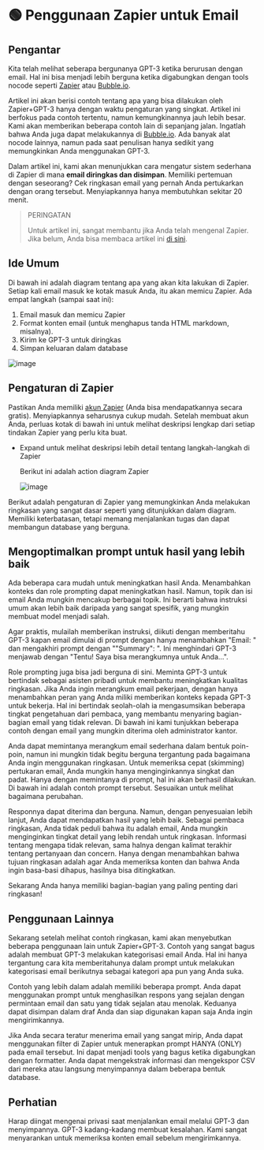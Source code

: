 # 🟢 Penggunaan Zapier untuk Email

## Pengantar

Kita telah melihat seberapa bergunanya GPT-3 ketika berurusan dengan email. Hal ini bisa menjadi lebih berguna ketika digabungkan dengan tools nocode seperti [Zapier](https://zapier.com/) atau [Bubble.io](https://bubble.io/).

Artikel ini akan berisi contoh tentang apa yang bisa dilakukan oleh Zapier+GPT-3 hanya dengan waktu pengaturan yang singkat. Artikel ini berfokus pada contoh tertentu, namun kemungkinannya jauh lebih besar. Kami akan memberikan beberapa contoh lain di sepanjang jalan. Ingatlah bahwa Anda juga dapat melakukannya di [Bubble.io](http://bubble.io/). Ada banyak alat nocode lainnya, namun pada saat penulisan hanya sedikit yang memungkinkan Anda menggunakan GPT-3.

Dalam artikel ini, kami akan menunjukkan cara mengatur sistem sederhana di Zapier di mana **email diringkas dan disimpan**. Memiliki pertemuan dengan seseorang? Cek ringkasan email yang pernah Anda pertukarkan dengan orang tersebut. Menyiapkannya hanya membutuhkan sekitar 20 menit.

> PERINGATAN
> 
> 
> Untuk artikel ini, sangat membantu jika Anda telah mengenal Zapier. Jika belum, Anda bisa membaca artikel ini [di sini](https://zapier.com/learn/).
> 

## Ide Umum

Di bawah ini adalah diagram tentang apa yang akan kita lakukan di Zapier. Setiap kali email masuk ke kotak masuk Anda, itu akan memicu Zapier. Ada empat langkah (sampai saat ini):

1. Email masuk dan memicu Zapier
2. Format konten email (untuk menghapus tanda HTML markdown, misalnya).
3. Kirim ke GPT-3 untuk diringkas
4. Simpan keluaran dalam database

![image](https://github.com/trigaten/Learn_Prompting/assets/4091265/9fa7174b-ccbd-4138-80ad-42d490564217)

## Pengaturan di Zapier

Pastikan Anda memiliki [akun Zapier](https://zapier.com/sign-up) (Anda bisa mendapatkannya secara gratis). Menyiapkannya seharusnya cukup mudah. Setelah membuat akun Anda, perluas kotak di bawah ini untuk melihat deskripsi lengkap dari setiap tindakan Zapier yang perlu kita buat.

- Expand untuk melihat deskripsi lebih detail tentang langkah-langkah di Zapier
    
    Berikut ini adalah action diagram Zapier
    
    ![image](https://github.com/trigaten/Learn_Prompting/assets/4091265/5905b308-029d-4d41-bdd2-5f462732678c)

    

Berikut adalah pengaturan di Zapier yang memungkinkan Anda melakukan ringkasan yang sangat dasar seperti yang ditunjukkan dalam diagram. Memiliki keterbatasan, tetapi memang menjalankan tugas dan dapat membangun database yang berguna.

## Mengoptimalkan prompt untuk hasil yang lebih baik

Ada beberapa cara mudah untuk meningkatkan hasil Anda. Menambahkan konteks dan role prompting dapat meningkatkan hasil. Namun, topik dan isi email Anda mungkin mencakup berbagai topik. Ini berarti bahwa instruksi umum akan lebih baik daripada yang sangat spesifik, yang mungkin membuat model menjadi salah.

Agar praktis, mulailah memberikan instruksi, diikuti dengan memberitahu GPT-3 kapan email dimulai di prompt dengan hanya menambahkan "Email: " dan mengakhiri prompt dengan ""Summary": ". Ini menghindari GPT-3 menjawab dengan "Tentu! Saya bisa merangkumnya untuk Anda...".

Role prompting juga bisa jadi berguna di sini. Meminta GPT-3 untuk bertindak sebagai asisten pribadi untuk membantu meningkatkan kualitas ringkasan. Jika Anda ingin merangkum email pekerjaan, dengan hanya menambahkan peran yang Anda miliki memberikan konteks kepada GPT-3 untuk bekerja. Hal ini bertindak seolah-olah ia mengasumsikan beberapa tingkat pengetahuan dari pembaca, yang membantu menyaring bagian-bagian email yang tidak relevan. Di bawah ini kami tunjukkan beberapa contoh dengan email yang mungkin diterima oleh administrator kantor.

Anda dapat memintanya merangkum email sederhana dalam bentuk poin-poin, namun ini mungkin tidak begitu berguna tergantung pada bagaimana Anda ingin menggunakan ringkasan. Untuk memeriksa cepat (skimming) pertukaran email, Anda mungkin hanya menginginkannya singkat dan padat. Hanya dengan memintanya di prompt, hal ini akan berhasil dilakukan. Di bawah ini adalah contoh prompt tersebut. Sesuaikan untuk melihat bagaimana perubahan.

Responnya dapat diterima dan berguna. Namun, dengan penyesuaian lebih lanjut, Anda dapat mendapatkan hasil yang lebih baik. Sebagai pembaca ringkasan, Anda tidak peduli bahwa itu adalah email, Anda mungkin menginginkan tingkat detail yang lebih rendah untuk ringkasan. Informasi tentang mengapa tidak relevan, sama halnya dengan kalimat terakhir tentang pertanyaan dan concern. Hanya dengan menambahkan bahwa tujuan ringkasan adalah agar Anda memeriksa konten dan bahwa Anda ingin basa-basi dihapus, hasilnya bisa ditingkatkan.

Sekarang Anda hanya memiliki bagian-bagian yang paling penting dari ringkasan!

## Penggunaan Lainnya

Sekarang setelah melihat contoh ringkasan, kami akan menyebutkan beberapa penggunaan lain untuk Zapier+GPT-3. Contoh yang sangat bagus adalah membuat GPT-3 melakukan kategorisasi email Anda. Hal ini hanya tergantung cara kita memberitahunya dalam prompt untuk melakukan kategorisasi email berikutnya sebagai kategori apa pun yang Anda suka.

Contoh yang lebih dalam adalah memiliki beberapa prompt. Anda dapat menggunakan prompt untuk menghasilkan respons yang sejalan dengan permintaan email dan satu yang tidak sejalan atau menolak. Keduanya dapat disimpan dalam draf Anda dan siap digunakan kapan saja Anda ingin mengirimkannya.

Jika Anda secara teratur menerima email yang sangat mirip, Anda dapat menggunakan filter di Zapier untuk menerapkan prompt HANYA (ONLY) pada email tersebut. Ini dapat menjadi tools yang bagus ketika digabungkan dengan formatter. Anda dapat mengekstrak informasi dan mengekspor CSV dari mereka atau langsung menyimpannya dalam beberapa bentuk database.

## Perhatian

Harap diingat mengenai privasi saat menjalankan email melalui GPT-3 dan menyimpannya. GPT-3 kadang-kadang membuat kesalahan. Kami sangat menyarankan untuk memeriksa konten email sebelum mengirimkannya.
